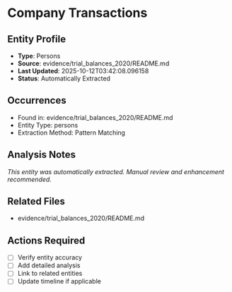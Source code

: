 # Company Transactions

## Entity Profile
- **Type**: Persons
- **Source**: evidence/trial_balances_2020/README.md
- **Last Updated**: 2025-10-12T03:42:08.096158
- **Status**: Automatically Extracted

## Occurrences
- Found in: evidence/trial_balances_2020/README.md
- Entity Type: persons
- Extraction Method: Pattern Matching

## Analysis Notes
*This entity was automatically extracted. Manual review and enhancement recommended.*

## Related Files
- evidence/trial_balances_2020/README.md

## Actions Required
- [ ] Verify entity accuracy
- [ ] Add detailed analysis
- [ ] Link to related entities
- [ ] Update timeline if applicable
